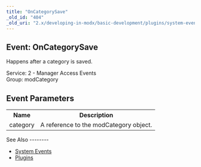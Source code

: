 ```yaml
---
title: "OnCategorySave"
_old_id: "404"
_old_uri: "2.x/developing-in-modx/basic-development/plugins/system-events/oncategorysave"
---
```


Event: OnCategorySave
---------------------

Happens after a category is saved.

Service: 2 - Manager Access Events   
Group: modCategory

Event Parameters
----------------

<table><tbody><tr><th>Name</th><th>Description</th></tr><tr><td>category</td><td>A reference to the modCategory object.</td></tr></tbody></table>See Also
--------

- [System Events](/revolution/2.x/developing-in-modx/basic-development/plugins/system-events "System Events")
- [Plugins](/revolution/2.x/developing-in-modx/basic-development/plugins "Plugins")